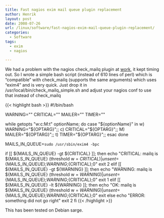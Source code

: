 ```yaml
---
title: Fast nagios exim mail queue plugin replacement
author: Henrik
layout: post
date: 2008-07-26
url: /linux/software/fast-nagios-exim-mail-queue-plugin-replacement/
categories:
  - Software
tags:
  - exim
  - nagios

---
```

We had a problem with the nagios check_mailq plugin at [work][1], it kept timing out. So I wrote a simple bash script (instead of 610 lines of perl) which is &#8220;compatible&#8221; with check\_mailq (supports the same arguments) which uses &#8220;exim4&#8221; and is very quick. Just drop it in /usr/local/bin/check\_mailq\_simple.sh and adjust your nagios conf to use that instead of check\_mailq
<!--more-->

{{< highlight bash >}}
#!/bin/bash

WARNING=""
CRITICAL=""
MAILER=""
TIMER=""

while getopts "w:c:M:t" optionName; do
  case "${optionName}" in
    w) WARNING="${OPTARG}";;
    c) CRITICAL="${OPTARG}";;
    M) MAILER="${OPTARG}";;
    t) TIMER="${OPTARG}";;
  esac
done

MAILS_IN_QUEUE=`sudo /usr/sbin/exim4 -bpc`

if [[ ${MAILS_IN_QUEUE} -gt ${CRITICAL} ]]; then
  echo "CRITICAL: mailq is ${MAILS_IN_QUEUE} (threshold w = ${CRITICAL})|unsent=${MAILS_IN_QUEUE};${WARNING};${CRITICAL};0"
  exit 2
elif [[ ${MAILS_IN_QUEUE} -gt ${WARNING} ]]; then
  echo "WARNING: mailq is ${MAILS_IN_QUEUE} (threshold w = ${WARNING})|unsent=${MAILS_IN_QUEUE};${WARNING};${CRITICAL};0"
  exit 1
elif [[ ${MAILS_IN_QUEUE} -lt ${WARNING} ]]; then
  echo "OK: mailq is ${MAILS_IN_QUEUE} (threshold w = ${WARNING})|unsent=${MAILS_IN_QUEUE};${WARNING};${CRITICAL};0"
  exit
else
  echo "ERROR: something did not go right"
  exit 2
fi
{{< /highlight >}}

This has been tested on Debian sarge.

 [1]: http://www.bellcom.dk
